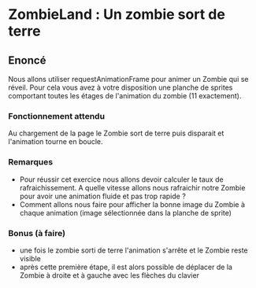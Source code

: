 # ZombieLand : Un zombie sort de terre

## Enoncé
Nous allons utiliser requestAnimationFrame pour animer un Zombie qui se réveil.
Pour cela vous avez à votre disposition une planche de sprites comportant toutes les étages de l'animation du zombie (11 exactement).

### Fonctionnement attendu
Au chargement de la page le Zombie sort de terre puis disparait et l'animation tourne en boucle.

### Remarques

 - Pour réussir cet exercice nous allons devoir calculer le taux de rafraichissement. A quelle vitesse allons nous rafraichir notre Zombie pour avoir une animation fluide et pas trop rapide ?
 - Comment allons nous faire pour afficher la bonne image du Zombie à chaque animation (image sélectionnée dans la planche de sprite)

### Bonus (à faire)

- une fois le zombie sorti de terre l'animation s'arrête et le Zombie reste visible
- après cette première étape, il est alors possible de déplacer de la Zombie à droite et à gauche avec les flèches du clavier
